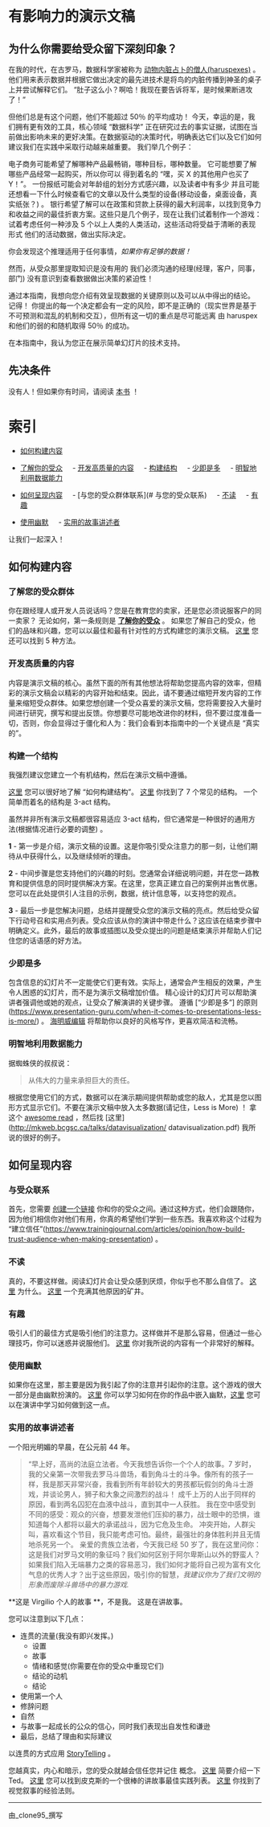 # 有影响力的演示文稿

## 为什么你需要给受众留下深刻印象？

在我的时代，在古罗马，数据科学家被称为 [动物内脏占卜的僧人(haruspexes)](https://en.wikipedia.org/wiki/Haruspex) 。
他们用来表示数据并根据它做出决定的最先进技术是将鸟的内脏传播到神圣的桌子上并尝试解释它们。
“肚子这么小？啊哈！我现在要告诉将军，是时候果断进攻了！”

但他们总是有这个问题，他们不能超过 50％ 的平均成功！
今天，幸运的是，我们拥有更有效的工具，核心领域 “数据科学” 正在研究过去的事实证据，试图在当前做出影响未来的更好决策。在数据驱动的决策时代，明确表达它们以及它们如何建议我们在实践中采取行动越来越重要。
我们举几个例子：

电子商务可能希望了解哪种产品最畅销，哪种目标，哪种数量。
它可能想要了解哪些产品经常一起购买，所以你可以
得到着名的 “嘿，买 X 的其他用户也买了 Y！”。
一份报纸可能会对年龄组的划分方式感兴趣，以及读者中有多少
并且可能还想看一下什么时候查看它的文章以及什么类型的设备(移动设备，桌面设备，真实纸张？) 。
银行希望了解可以在政策和贷款上获得的最大利润率，以找到竞争力和收益之间的最佳折衷方案。这些只是几个例子，现在让我们试着制作一个游戏：
试着考虑任何一种涉及 5 个以上人类的人类活动，这些活动将受益于清晰的表现形式
他们的活动数据，做出实际决定。

你会发现这个推理适用于任何事情，_如果你有足够的数据！_

然而，从受众那里提取知识是没有用的
我们必须沟通的经理(经理，客户，同事，部门)
没有意识到查看数据做出决策的紧迫性！

通过本指南，我想向您介绍有效呈现数据的关键原则以及可以从中得出的结论。 
记得！ 你提出的每一个决定都会有一定的风险，即不是正确的（现实世界是基于不可预测和混乱的机制和交互），但所有这一切的重点是尽可能远离 由 haruspex 和他们的弱的和随机取得 50％ 的成功。

在本指南中，我认为您正在展示简单幻灯片的技术支持。

## 先决条件
没有人！但如果你有时间，请阅读 [本书](https://www.amazon.it/Pyramid-Principle-BarbaraMinto/dp/0273710516) ！

# 索引
- [如何构建内容](#如何构建内容)
- [了解你的受众](#了解你的受众)
    - [开发高质量的内容](#开发高质量的内容)
    - [构建结构](#构建结构)
    - [少即是多](#少即是多)
    - [明智地利用数据能力](#明智地利用数据能力)

- [如何呈现内容](#如何呈现内容)
    - [与您的受众群体联系](# 与您的受众联系)
    - [不读](#不读)
    - [有趣](#有趣)
- [使用幽默](#使用幽默)
    - [实用的故事讲述者](#实用的故事讲述者)

让我们一起深入！

## 如何构建内容

### 了解您的受众群体
你在跟经理人或开发人员说话吗？您是在教育您的卖家，还是您必须说服客户的同一卖家？
无论如何，第一条规则是 [**了解你的受众**](https://www.asme.org/career-education/articles/public-speaking/public-speaking-know-your-audience) 。
如果您了解自己的受众，他们的品味和兴趣，您可以以最佳和最有针对性的方式构建您的演示文稿。 [这里](https://www.ethos3.com/2009/10/5-ways-to-get-to-know-your-audience/) 您还可以找到 5 种方法。

### 开发高质量的内容
内容是演示文稿的核心。虽然下面的所有其他想法将帮助您提高内容的效率，但精彩的演示文稿会以精彩的内容开始和结束。因此，请不要通过缩短开发内容的工作量来缩短受众群体。如果您想创建一个受众喜爱的演示文稿，您将需要投入大量时间进行研究，撰写和提出反馈。你想要尽可能地改进你的材料，但不要过度准备一切，否则，你会显得过于僵化和人为：我们会看到本指南中的一个关键点是 “真实的”。

### 构建一个结构
我强烈建议您建立一个有机结构，然后在演示文稿中遵循。

[这里](https://virtualspeech.com/blog/how-to-structure-your-presentation) 您可以很好地了解 “如何构建结构”。
[这里](https://visme.co/blog/presentation-structure/) 你找到了 7 个常见的结构。
一个简单而着名的结构是 3-act 结构。

虽然并非所有演示文稿都很容易适应 3-act 结构，但它通常是一种很好的通用方法(根据情况进行必要的调整) 。

**1** - 第一步是介绍，演示文稿的设置。这是你吸引受众注意力的那一刻，让他们期待从中获得什么，以及继续倾听的理由。

**2** - 中间步骤是您支持他们的兴趣的时刻。您通常会详细说明问题，并在您一路教育和提供信息的同时提供解决方案。在这里，您真正建立自己的案例并出售优惠。您可以在此处提供引人注目的示例，数据，统计信息等，以支持您的观点。

**3** - 最后一步是您解决问题，总结并提醒受众您的演示文稿的亮点。然后给受众留下行动号召和实用点列表。受众应该从你的演讲中带走什么？这应该在结束步骤中明确定义。此外，最后的故事或插图以及受众提出的问题是结束演示并帮助人们记住您的话语感的好方法。

### 少即是多
包含信息的幻灯片不一定能使它们更有效。实际上，通常会产生相反的效果，产生令人困惑的幻灯片，而不是为演示文稿增加价值。
精心设计的幻灯片可以帮助演讲者强调他或她的观点，让受众了解演讲的关键步骤。
遵循 [“少即是多”] 的原则(https://www.presentation-guru.com/when-it-comes-to-presentations-less-is-more/) 。
[海明威编辑](http://www.hemingwayapp.com/) 将帮助你以良好的风格写作，更喜欢简洁和流畅。

### 明智地利用数据能力
据蜘蛛侠的叔叔说：
> 从伟大的力量来承担巨大的责任。

根据您使用它们的方式，数据可以在演示期间提供帮助或您的敌人，尤其是您以图形方式显示它们。不要在演示文稿中放入太多数据(请记住，Less is More) ！
拿这个 [awesome read](https://moz.com/blog/data-visualization-principles-lessons-from-tufte) ，然后找 [这里](http://mkweb.bcgsc.ca/talks/datavisualization/ datavisualization.pdf) 我所说的很好的例子。

## 如何呈现内容

### 与受众联系
首先，您需要 [创建一个链接](https://www.forbes.com/sites/lisaroepe/2017/03/14/6-ways-to-connect-with-your-audience-during-a-presentation/#73e158396516) 你和你的受众之间。通过这种方式，他们会跟随你，因为他们相信你对他们有用，你真的希望他们学到一些东西。我喜欢称这个过程为 “建立信任”(https://www.trainingjournal.com/articles/opinion/how-build-trust-audience-when-making-presentation) 。

### 不读
真的，不要这样做。阅读幻灯片会让受众感到厌烦，你似乎也不那么自信了。
[这里](https://www.techwell.com/2013/10/give-better-presentation-don-t-read-your-slides) 为什么。
[这里](https://academia.stackexchange.com/questions/76370/why-do-most-people-think-its-a-bad-idea-to-read-from-slides) 一个充满其他原因的矿井。

### 有趣
吸引人们的最佳方式是吸引他们的注意力。这样做并不是那么容易，但通过一些心理技巧，你可以迷惑并说服他们。 [这里](https://www.inc.com/sims-wyeth/how-to-capture-and-hold-audience-attention.html) 你对我所说的内容有一个非常好的解释。

### 使用幽默
如果你在这里，那主要是因为我引起了你的注意并引起你的注意。这个游戏的很大一部分是由幽默扮演的。
[这里](https://www.writersdigest.com/online-editor/how-to-mix-humor-into-your-writing) 你可以学习如何在你的作品中嵌入幽默，[这里](https://www.fastcompany.com/3068891/how-to-incorporate-humor-into-presentations-in-the-most-un-cringeworthy-way) 您可以在演讲中学习如何做到这一点。

### 实用的故事讲述者
一个阳光明媚的早晨，在公元前 44 年。
> “早上好，高尚的法庭立法者。今天我想告诉你一个个人的故事。7 岁时，我的父亲第一次带我去罗马斗兽场，看到角斗士的斗争。像所有的孩子一样，我是那天非常兴奋，我看到所有年龄较大的男孩都玩假剑的角斗士游戏，并谈论男人，狮子和大象之间激烈的战斗！
成千上万的人出于同样的原因，看到两名囚犯在血液中战斗，直到其中一人获胜。
我在空中感受到不同的感受：观众的兴奋，想要发泄他们压抑的暴力，战士眼中的恐惧，谁知道每个人都将以最大的承诺战斗，因为它危及生命。
冲突开始，人群尖叫，喜欢看这个节目，我只能考虑可怕。最终，最强壮的身体胜利并且无情地杀死另一个。
亲爱的贵族立法者，今天我已经 50 岁了，我在这里问你：这是我们对罗马文明的象征吗？我们如何区别于阿尔卑斯山以外的野蛮人？
如果我们陷入无端暴力之类的容易恶习，我们如何才能将自己视为富有文化气息的优秀人才？出于这些原因，吸引你的智慧，_我建议你为了我们文明的形象而废除斗兽场中的暴力游戏._

**这是 Virgilio 个人的故事 **，不是我。
这是在讲故事。

您可以注意到以下几点：
- 连贯的流量(我没有即兴发挥。)
    - 设置
    - 故事
    - 情绪和感觉(你需要在你的受众中重现它们)
    - 结论的动机
    - 结论
- 使用第一个人
- 修辞问题
- 自然
- 与故事一起成长的公众的信心，同时我们表现出自发性和谦逊
- 最后，总结了理由和实际建议

以连贯的方式应用 [StoryTelling](https://blog.hubspot.com/marketing/storytelling) 。

您越真实，内心和暗示，您的受众就越会信任您并记住
概念。
[这里](https://www.youtube.com/watch?v=Nj-hdQMa3uA) 简要介绍一下 Ted。
[这里](https://www.articulatemarketing.com/blog/22-rules-of-storytelling-from-pixar) 您可以找到皮克斯的一个很棒的讲故事最佳实践列表。
[这里](https://visme.co/blog/visual-storytelling-rules/) 你找到了视觉叙事的经验法则。

----
由_clone95_撰写